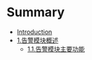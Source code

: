 # Summary

* [Introduction](README.md)
* [1.告警模块概述](chapter1.md)
   * [1.1.告警模块主要功能](chapter1_1.md)

